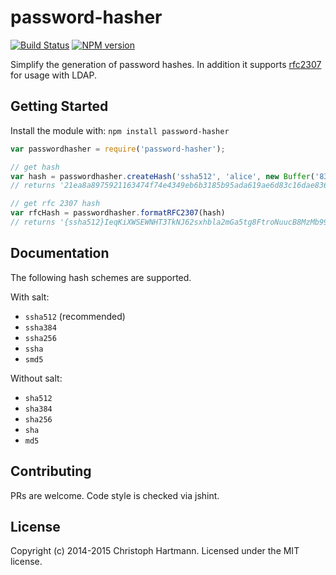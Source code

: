 # password-hasher

[![Build Status](https://travis-ci.org/chris-rock/password-hasher.svg?branch=master)](https://travis-ci.org/chris-rock/password-hasher) [![NPM version](https://img.shields.io/npm/v/password-hasher.svg)](https://www.npmjs.com/package/password-hasher)

Simplify the generation of password hashes. In addition it supports [rfc2307](https://www.ietf.org/rfc/rfc2307.txt) for usage with LDAP.

## Getting Started

Install the module with: `npm install password-hasher`

```javascript
var passwordhasher = require('password-hasher');

// get hash
var hash = passwordhasher.createHash('ssha512', 'alice', new Buffer('83d88386463f0625', 'hex'));
// returns '21ea8a8975921163474f74e4349eb6b3185b95ada619ae6d83c16dae836eb9c07c33331bf7db8f89d609a01f6278d6e5be7c516a1748cbe87b4cfc125e1e2c9e'

// get rfc 2307 hash
var rfcHash = passwordhasher.formatRFC2307(hash)
// returns '{ssha512}IeqKiXWSEWNHT3TkNJ62sxhbla2mGa5tg8FtroNuucB8MzMb99uPidYJoB9ieNblvnxRahdIy+h7TPwSXh4snoPYg4ZGPwYl'
```

## Documentation

The following hash schemes are supported. 

With salt:

* `ssha512` (recommended)
* `ssha384`
* `ssha256`
* `ssha`
* `smd5`

Without salt:

* `sha512`
* `sha384`
* `sha256`
* `sha`
* `md5`

## Contributing

PRs are welcome. Code style is checked via jshint.

## License
Copyright (c) 2014-2015 Christoph Hartmann. Licensed under the MIT license.

